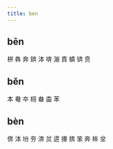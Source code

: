 ```yaml
---
title: ben
---
```


## bēn
栟
犇
奔
錛
泍
喯
漰
賁
蟦
锛
贲
## běn
本
奙
夲
翉
畚
楍
苯
## bèn
倴
泍
坋
夯
渀
炃
逩
撪
捹
笨
奔
桳
坌
